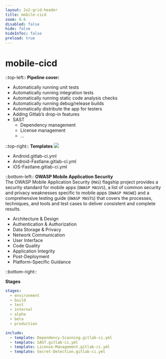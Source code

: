 ```yaml
---
layout: 2x2-grid-header
title: mobile-cicd  
zoom: 0.6   
disabled: false 
hide: false 
hideInToc: false    
preload: true   
---
```


<!--
https://gitlab.com/gitlab-org/gitlab/-/tree/master/lib/gitlab/ci/templates
https://gitlab.com/gitlab-org/gitlab/-/tree/master/lib/gitlab/ci/templates/Jobs
https://mas.owasp.org/
https://cheatsheetseries.owasp.org/cheatsheets/Mobile_Application_Security_Cheat_Sheet.html
-->

# mobile-cicd   


::top-left::
**Pipeline cover:**
- Automatically running unit tests
- Automatically running integration tests
- Automatically running static code analysis checks
- Automatically running debug/release builds
- Automatically distribute the app for testers
- Adding Gitlab’s drop-in features
- SAST
  - Dependency management
  - License management
  - ...


::top-right::
**Templates**
<img src="/images/gitlab_cicd.png"  />
- Android.gitlab-ci.yml
- Android-Fastlane.gitlab-ci.yml
- iOS-Fastlane.gitlab-ci.yml

::bottom-left::
**OWASP Mobile Application Security**   
The OWASP Mobile Application Security (`MAS`) flagship project provides a security standard for mobile apps (`OWASP MASVS`), 
a list of common security and privacy weaknesses specific to mobile apps (`OWASP MASWE`) 
and a comprehensive testing guide (`OWASP MASTG`) that covers the processes, techniques, 
and tools and test cases to deliver consistent and complete results.

- Architecture & Design
- Authentication & Authorization
- Data Storage & Privacy
- Network Communication
- User Interface
- Code Quality
- Application Integrity
- Post-Deployment
- Platform-Specific Guidance



::bottom-right::

**Stages**
```yaml
stages:
  - environment
  - build
  - test
  - internal
  - alpha
  - beta
  - production
```

```yaml
include: 
  - template: Dependency-Scanning.gitlab-ci.yml
  - template: SAST.gitlab-ci.yml
  - template: License-Management.gitlab-ci.yml
  - template: Secret-Detection.gitlab-ci.yml
```
